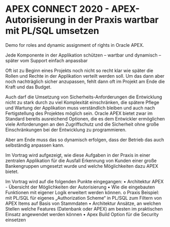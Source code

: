 # APEX CONNECT 2020 - APEX-Autorisierung in der Praxis wartbar mit PL/SQL umsetzen

Demo for roles and dynamic assignment of rights in Oracle APEX.

Jede Komponente in der Applikation schützen – wartbar und dynamisch – später vom Support einfach anpassbar

Oft ist zu Beginn eines Projekts noch nicht so recht klar wie später die Rollen und Rechte in der Applikation verteilt werden soll. Um das dann aber noch nachträglich sicher anzupassen, fehlt dann oft im Projekt am Ende die Kraft und das Budget.

Auch darf die Umsetzung von Sicherheits-Anforderungen die Entwicklung nicht zu stark durch zu viel Komplexität einschränken, die spätere Pflege und Wartung der Applikation muss verständlich bleiben und auch nach Fertigstellung des Projektes möglich sein.
Oracle APEX bietet zwar im Standard bereits ausreichend Optionen, die es dem Entwickler ermöglichen viele Anforderungen an den Zugriffschutz und die Sicherheit ohne große Einschränkungen bei der Entwicklung zu programmieren.

Aber am Ende muss das so dynamisch erfolgen, dass der Betrieb das auch selbständig anpassen kann.

Im Vortrag wird aufgezeigt, wie diese Aufgaben in der Praxis in einer zentralen Applikation für die Ausfall Erkennung von Kunden einer große Bankengruppen umgesetzt wurde und welche Möglichkeiten dazu APEX bietet.

Im Vortrag wird auf die folgenden Punkte eingegangen:
• Architektur APEX - Übersicht der Möglichkeiten der Autorisierung
• Wie die eingebauten Funktionen mit eigener Logik erweitert werden können.
o Praxis Beispiel: mit PL/SQL für eigenes „Authorization Scheme“ in PL/SQL zum Filtern von APEX Items auf Basis von Stammdaten
• Architektur Ansätze, an welchen Stellen welche Features (Datenbank oder APEX) am besten im praktischen Einsatz angewendet werden können
• Apex Build Option für die Security einsetzen
